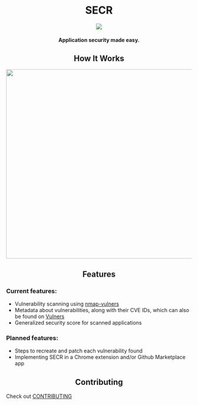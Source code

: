 <div align="center">
<h1>SECR</h1>
<a href="https://discord.com/invite/g7XEQgF5BH">
		<img src="https://img.shields.io/discord/884452044566577182?color=738ADB&label=discord&style=for-the-badge" />
</a>
<h4>Application security made easy.</h4>
</div>

<div align="center">
<h2>How It Works</h2>
<img src="demo.gif" width="512"/>
</div>

<div align="center">
<h2>Features</h2>
</div>

### Current features:

- Vulnerability scanning using [nmap-vulners](https://github.com/vulnersCom/nmap-vulners) 
- Metadata about vulnerabilities, along with their CVE IDs, which can also be found on [Vulners](https://vulners.com/)
- Generalized security score for scanned applications 

### Planned features:

- Steps to recreate and patch each vulnerability found
- Implementing SECR in a Chrome extension and/or Github Marketplace app

<div align="center">
<h2>Contributing</h2>
</div>

Check out [CONTRIBUTING](CONTRIBUTING.md)
